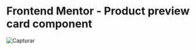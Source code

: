 # Frontend Mentor - Product preview card component

![Capturar](https://user-images.githubusercontent.com/96800792/183725804-2a99be1f-bb95-4ab3-baf3-00b86c3232cf.PNG)

